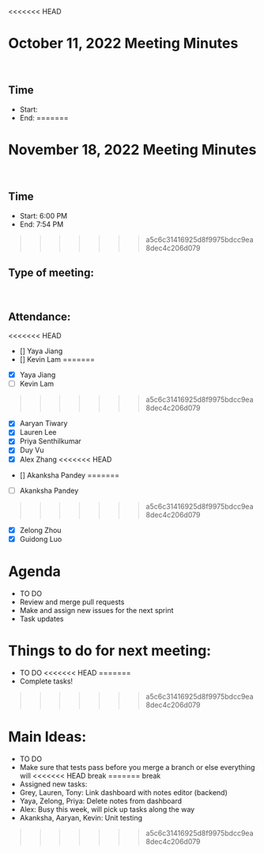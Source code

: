 <<<<<<< HEAD
<!-- Note taker: YOUR NAME HERE-->
<!-- Month Date, Year-->
# October 11, 2022 Meeting Minutes
​
<!-- XX:XX AM/PM -->
## Time
- Start:
- End:
=======
<!-- Note taker: Lauren-->
<!-- Month Date, Year-->
# November 18, 2022 Meeting Minutes
​
<!-- XX:XX AM/PM -->
## Time
- Start: 6:00 PM
- End: 7:54 PM
>>>>>>> a5c6c31416925d8f9975bdcc9ea8dec4c206d079
​
<!-- TA or team, etc.-->
## Type of meeting: 
​
<!-- [x] for present -->
## Attendance:
<<<<<<< HEAD
- [] Yaya Jiang
- [] Kevin Lam
=======
- [x] Yaya Jiang
- [ ] Kevin Lam
>>>>>>> a5c6c31416925d8f9975bdcc9ea8dec4c206d079
- [x] Aaryan Tiwary
- [x] Lauren Lee
- [x] Priya Senthilkumar
- [x] Duy Vu
- [x] Alex Zhang
<<<<<<< HEAD
- [] Akanksha Pandey
=======
- [ ] Akanksha Pandey
>>>>>>> a5c6c31416925d8f9975bdcc9ea8dec4c206d079
- [x] Zelong Zhou
- [x] Guidong Luo
​
<!-- Topics for the meeting-->
# Agenda
- TO DO
- Review and merge pull requests
- Make and assign new issues for the next sprint
- Task updates
​
<!-- homework basically zzzz-->
# Things to do for next meeting:
- TO DO
<<<<<<< HEAD
=======
- Complete tasks!
>>>>>>> a5c6c31416925d8f9975bdcc9ea8dec4c206d079
​
<!-- what was discussed for each topic-->
# Main Ideas:
- TO DO
- Make sure that tests pass before you merge a branch or else everything will 
<<<<<<< HEAD
break
=======
break
- Assigned new tasks:
- Grey, Lauren, Tony: Link dashboard with notes editor (backend)
- Yaya, Zelong, Priya: Delete notes from dashboard
- Alex: Busy this week, will pick up tasks along the way
- Akanksha, Aaryan, Kevin: Unit testing
>>>>>>> a5c6c31416925d8f9975bdcc9ea8dec4c206d079
